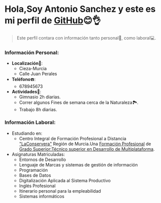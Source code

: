 # Hola,Soy Antonio Sanchez y este es mi perfil de [GitHub](https://github.com/)😊👌
>Este perfil contara con información tanto personal💁, como laboral💻.

### Información Personal:

* **Localización**🌆: 
  * Cieza-Murcia
  * Calle Juan Perales
* **Teléfono**☎️:
  * 678945673
* **Actividades**🦾:
  * Gimnasio 2h diarias.
  * Correr  algunos Fines de semana cerca de la Naturaleza🏞️.
  * Trabajo 8h diarias.
### Información Laboral:
* Estudiando en:
  * Centro Integral de Formación Profesional a Distancia ["LaConservera"](https://sites.google.com/view/fplaconservera) Región de Murcia.Una [Formación Profesional](https://www.todofp.es/inicio.html) de [Grado Superior:Técnico superior en Desarrollo de Multiplataforma](https://llegarasalto.com/guiafp/ciclos/IFC-322.html).
* Asignaturas Matriculadas:
  * Entornos de Desarrollo
  * Lenguaje de Marcas y sistemas de gestión de información
  * Programación
  * Bases de Datos
  * Digitalización Aplicada al Sistema Productivo
  * Inglés Profesional
  * Itinerario personal para la empleabilidad
  * Sistemas informáticos 

